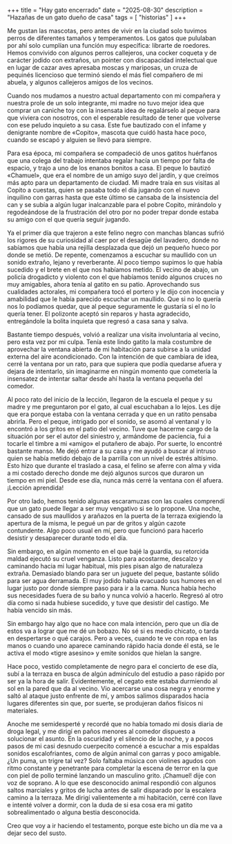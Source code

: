 +++
title = "Hay gato encerrado"
date = "2025-08-30"
description = "Hazañas de un gato dueño de casa"
tags = [
    "historias"
]
+++

Me gustan las mascotas, pero antes de vivir en la ciudad solo tuvimos perros de diferentes tamaños y temperamentos. Los gatos que pululaban por ahí solo cumplían una función muy específica: librarte de roedores.
Hemos convivido con algunos perros callejeros, una cocker coqueta y de carácter jodido con extraños, un pointer con discapacidad intelectual que en lugar de cazar aves apresaba moscas y mariposas, un cruza de pequinés licencioso que terminó siendo el más fiel compañero de mi abuela, y algunos callejeros amigos de los vecinos.

Cuando nos mudamos a nuestro actual departamento con mi compañera y nuestra prole de un solo integrante, mi madre no tuvo mejor idea que comprar un caniche toy con la insensata idea de regalárselo al peque para que viviera con nosotros, con el esperable resultado de tener que volverse con ese peludo inquieto a su casa.
Este fue bautizado con el infame y denigrante nombre de «Copito», mascota que cuidó hasta hace poco, cuando se escapó y alguien se llevó para siempre.

Para esa época, mi compañera se compadeció de unos gatitos huérfanos que una colega del trabajo intentaba regalar hacía un tiempo por falta de espacio, y trajo a uno de los enanos bonitos a casa. El peque lo bautizó «Chamuel», que era el nombre de un amigo suyo del jardín, y que creímos más apto para un departamento de ciudad.
Mi madre traía en sus visitas al Copito a cuestas, quien se pasaba todo el día jugando con el nuevo inquilino con garras hasta que este último se cansaba de la insistencia del can y se subía a algún lugar inalcanzable para el pobre Copito, mirándolo y regodeándose de la frustración del otro por no poder trepar donde estaba su amigo con el que quería seguir jugando.

Ya el primer día que trajeron a este felino negro con manchas blancas sufrió los rigores de su curiosidad al caer por el desagüe del lavadero, donde no sabíamos que había una rejilla desplazada que dejó un pequeño hueco por donde se metió.
De repente, comenzamos a escuchar su maullido con un sonido extraño, lejano y reverberante. Al poco tiempo supimos lo que había sucedido y el brete en el que nos habíamos metido. El vecino de abajo, un policía drogadicto y violento con el que habíamos tenido algunos cruces no muy amigables, ahora tenía al gatito en su patio.
Aprovechando sus cualidades actorales, mi compañera tocó el portero y le dijo con inocencia y amabilidad que le había parecido escuchar un maullido. Que si no lo quería nos lo podíamos quedar, que al peque seguramente le gustaría si el no lo quería tener. El polizonte aceptó sin reparos y hasta agradecido, entregándole la bolita inquieta que regresó a casa sana y salva.

Bastante tiempo después, volvió a realizar una visita involuntaria al vecino, pero esta vez por mi culpa. Tenía este lindo gatito la mala costumbre de aprovechar la ventana abierta de mi habitación para subirse a la unidad externa del aire acondicionado. Con la intención de que cambiara de idea, cerré la ventana por un rato, para que supiera que podía quedarse afuera y dejara de intentarlo, sin imaginarme en ningún momento que cometería la insensatez de intentar saltar desde ahí hasta la ventana pequeña del comedor.

Al poco rato del inicio de la lección, llegaron de la escuela el peque y su madre y me preguntaron por el gato, al cual escuchaban a lo lejos. Les dije que era porque estaba con la ventana cerrada y que en un ratito pensaba abrirla. Pero el peque, intrigado por el sonido, se asomó al ventanal y lo encontró a los gritos en el patio del vecino. Tuve que hacerme cargo de la situación por ser el autor del siniestro y, armándome de paciencia, fui a tocarle el timbre a mi «amigo» el putañero de abajo.
Por suerte, lo encontré bastante manso. Me dejó entrar a su casa y me ayudó a buscar al intruso quien se había metido debajo de la parrilla con un nivel de estrés altísimo. Esto hizo que durante el traslado a casa, el felino se aferre con alma y vida a mi costado derecho donde me dejó algunos surcos que duraron un tiempo en mi piel. Desde ese día, nunca más cerré la ventana con él afuera. ¡Lección aprendida!

Por otro lado, hemos tenido algunas escaramuzas con las cuales comprendí que un gato puede llegar a ser muy vengativo si se lo propone.
Una noche, cansado de sus maullidos y arañazos en la puerta de la terraza exigiendo la apertura de la misma, le pegué un par de gritos y algún cazote contundente. Algo poco usual en mí, pero que funcionó para hacerlo desistir y desaparecer durante todo el día.

Sin embargo, en algún momento en el que bajé la guardia, su retorcida maldad ejecutó su cruel venganza. Listo para acostarme, descalzo y caminando hacia mi lugar habitual, mis pies pisan algo de naturaleza extraña. Demasiado blando para ser un juguete del peque, bastante sólido para ser agua derramada.
El muy jodido había evacuado sus humores en el lugar justo por donde siempre paso para ir a la cama. Nunca había hecho sus necesidades fuera de su baño y nunca volvió a hacerlo. Regresó al otro día como si nada hubiese sucedido, y tuve que desistir del castigo. Me había vencido sin más.

Sin embargo hay algo que no hace con mala intención, pero que un día de estos va a lograr que me dé un bobazo. No sé si es medio chicato, o tarda en despertarse o qué carajos. Pero a veces, cuando te ve con ropa en las manos o cuando uno aparece caminando rápido hacia donde él está, se le activa el modo «tigre asesino» y emite sonidos que hielan la sangre.

Hace poco, vestido completamente de negro para el concierto de ese día, subí a la terraza en busca de algún adminículo del estudio a paso rápido por ser ya la hora de salir. Evidentemente, el cegato este estaba durmiendo al sol en la pared que da al vecino. Vio acercarse una cosa negra y enorme y saltó al ataque justo enfrente de mí, y ambos salimos disparados hacia lugares diferentes sin que, por suerte, se produjeran daños físicos ni materiales.

Anoche me semidesperté y recordé que no había tomado mi dosis diaria de droga legal, y me dirigí en paños menores al comedor dispuesto a solucionar el asunto. En la oscuridad y el silencio de la noche, y a pocos pasos de mi casi desnudo cuerpecito comencé a escuchar a mis espaldas sonidos escalofriantes, como de algún animal con garras y poco amigable. ¿Un puma, un trigre tal vez?
Solo faltaba música con violines agudos con ritmo constante y penetrante para completar la escena de terror en la que con piel de pollo terminé lanzando un masculino grito. ¡Chamuel! dije con voz de soprano. A lo que ese desconocido animal respondió con algunos saltos marciales y gritos de lucha antes de salir disparado por la escalera camino a la terraza. Me dirigí valientemente a mi habitación, cerré con llave e intenté volver a dormir, con la duda de si esa cosa era mi gatito sobrealimentado o alguna bestia desconocida.

Creo que voy a ir haciendo el testamento, porque este bicho un día me va a dejar seco del susto.
